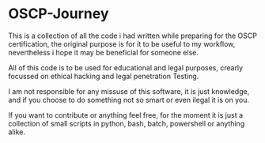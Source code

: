 # OSCP-Journey
This is a collection of all the code i had written while preparing for the OSCP certification,  the original purpose is for it to be useful to my workflow, nevertheless i hope it may be beneficial for someone else.

All of this code is to be used for educational and legal purposes, crearly focussed on ethical hacking and legal penetration Testing. 

I am not responsible for any missuse of this software, it is just knowledge, and if you choose to do something not so smart or even ilegal it is on you.

If you want to contribute or anything feel free, for the moment it is just a collection of small scripts in python, bash, batch, powershell or anything alike.
